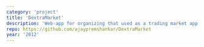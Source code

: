 ```yaml
---
category: 'project'
title: 'DextraMarket'
description: 'Web-app for organizing that used as a trading market app in college festivel (2012)'
repo: https://github.com/ajaypremshankar/DextraMarket
year: '2012'
---
```



